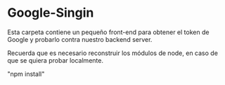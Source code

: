# Google-Singin
Esta carpeta contiene un pequeño front-end para obtener el token de Google y probarlo contra nuestro backend server.

Recuerda que es necesario reconstruir los módulos de node, en caso de que se quiera probar localmente.

"npm install"